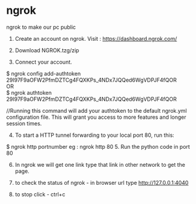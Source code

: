 # ngrok
ngrok to make our pc public

1. Create an account on ngrok. 
Visit : https://dashboard.ngrok.com/
2. Download NGROK.tzg/zip 

3. Connect your account.

$ ngrok config add-authtoken 29I97F9aOFW2PfmDZTCg4FQXKPs_4NDx7JQQed6WgVDPJF4fQOR <br>
OR <br>
$ ngrok authtoken 29I97F9aOFW2PfmDZTCg4FQXKPs_4NDx7JQQed6WgVDPJF4fQOR  <br>

//Running this command will add your authtoken to the default ngrok.yml configuration file. This will grant you access to more features and longer session times.

4. To start a HTTP tunnel forwarding to your local port 80, run this:

$ ngrok http portnumber
eg : ngrok http 80
5. Run the python code in port 80

6. In ngrok we will get one link type that link in other network to get the page.

7. to check the status of ngrok - in browser url type http://127.0.0.1:4040 

8. to stop click - ctrl+c
